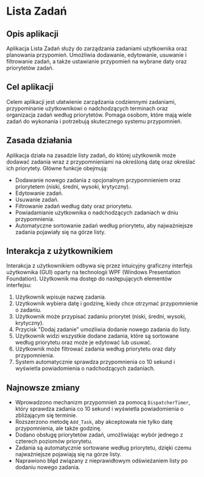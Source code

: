 # Lista Zadań

## Opis aplikacji
Aplikacja Lista Zadań służy do zarządzania zadaniami użytkownika oraz planowania przypomień. Umożliwia dodawanie, edytowanie, usuwanie i filtrowanie zadań, a także ustawianie przypomień na wybrane daty oraz priorytetów zadań.

## Cel aplikacji
Celem aplikacji jest ułatwienie zarządzania codziennymi zadaniami, przypominanie użytkownikowi o nadchodzących terminach oraz organizacja zadań według priorytetów. Pomaga osobom, które mają wiele zadań do wykonania i potrzebują skutecznego systemu przypomnień.

## Zasada działania
Aplikacja działa na zasadzie listy zadań, do której użytkownik może dodawać zadania wraz z przypomnieniami na określoną datę oraz określać ich priorytety. Główne funkcje obejmują:
- Dodawanie nowego zadania z opcjonalnym przypomnieniem oraz priorytetem (niski, średni, wysoki, krytyczny).
- Edytowanie zadań.
- Usuwanie zadań.
- Filtrowanie zadań według daty oraz priorytetu.
- Powiadamianie użytkownika o nadchodzących zadaniach w dniu przypomnienia.
- Automatyczne sortowanie zadań według priorytetu, aby najważniejsze zadania pojawiały się na górze listy.

## Interakcja z użytkownikiem
Interakcja z użytkownikiem odbywa się przez intuicyjny graficzny interfejs użytkownika (GUI) oparty na technologii WPF (Windows Presentation Foundation). Użytkownik ma dostęp do następujących elementów interfejsu:
1. Użytkownik wpisuje nazwę zadania.
2. Użytkownik wybiera datę i godzinę, kiedy chce otrzymać przypomnienie o zadaniu.
3. Użytkownik może przypisać zadaniu priorytet (niski, średni, wysoki, krytyczny).
4. Przycisk "Dodaj zadanie" umożliwia dodanie nowego zadania do listy.
5. Użytkownik widzi wszystkie dodane zadania, które są sortowane według priorytetu oraz może je edytować lub usuwać.
6. Użytkownik może filtrować zadania według priorytetu oraz daty przypomnienia.
7. System automatycznie sprawdza przypomnienia co 10 sekund i wyświetla powiadomienia o nadchodzących zadaniach.

## Najnowsze zmiany
- Wprowadzono mechanizm przypomnień za pomocą `DispatcherTimer`, który sprawdza zadania co 10 sekund i wyświetla powiadomienia o zbliżającym się terminie.
- Rozszerzono metodę `Add_Task`, aby akceptowała nie tylko datę przypomnienia, ale także godzinę.
- Dodano obsługę priorytetów zadań, umożliwiając wybór jednego z czterech poziomów priorytetu.
- Zadania są automatycznie sortowane według priorytetu, dzięki czemu najważniejsze pojawiają się na górze listy.
- Naprawiono błąd związany z nieprawidłowym odświeżaniem listy po dodaniu nowego zadania.


